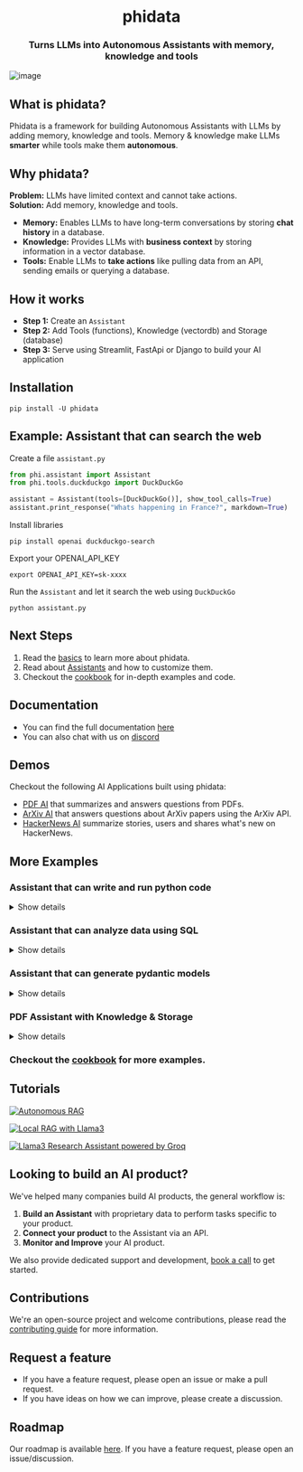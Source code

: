 <h1 align="center">
  phidata
</h1>

<h3 align="center">
Turns LLMs into Autonomous Assistants with memory, knowledge and tools
</h3>

![image](https://github.com/phidatahq/phidata/assets/22579644/295187f6-ac9d-41e0-abdb-38e3291ad1d1)

## What is phidata?

Phidata is a framework for building Autonomous Assistants with LLMs by adding memory, knowledge and tools. Memory & knowledge make LLMs **smarter** while tools make them **autonomous**.

## Why phidata?

**Problem:** LLMs have limited context and cannot take actions.<br />
**Solution:** Add memory, knowledge and tools.
- **Memory:** Enables LLMs to have long-term conversations by storing **chat history** in a database.
- **Knowledge:** Provides LLMs with **business context** by storing information in a vector database.
- **Tools:** Enable LLMs to **take actions** like pulling data from an API, sending emails or querying a database.

## How it works

- **Step 1:** Create an `Assistant`
- **Step 2:** Add Tools (functions), Knowledge (vectordb) and Storage (database)
- **Step 3:** Serve using Streamlit, FastApi or Django to build your AI application


## Installation

```shell
pip install -U phidata
```

## Example: Assistant that can search the web

Create a file `assistant.py`

```python
from phi.assistant import Assistant
from phi.tools.duckduckgo import DuckDuckGo

assistant = Assistant(tools=[DuckDuckGo()], show_tool_calls=True)
assistant.print_response("Whats happening in France?", markdown=True)
```

Install libraries

```shell
pip install openai duckduckgo-search
```

Export your OPENAI_API_KEY

```shell
export OPENAI_API_KEY=sk-xxxx
```

Run the `Assistant` and let it search the web using `DuckDuckGo`

```shell
python assistant.py
```

## Next Steps

1. Read the <a href="https://docs.phidata.com/basics" target="_blank" rel="noopener noreferrer">basics</a> to learn more about phidata.
2. Read about <a href="https://docs.phidata.com/assistants/introduction" target="_blank" rel="noopener noreferrer">Assistants</a> and how to customize them.
3. Checkout the <a href="https://docs.phidata.com/examples/cookbook" target="_blank" rel="noopener noreferrer">cookbook</a> for in-depth examples and code.

## Documentation

- You can find the full documentation <a href="https://docs.phidata.com" target="_blank" rel="noopener noreferrer">here</a>
- You can also chat with us on <a href="https://discord.gg/4MtYHHrgA8" target="_blank" rel="noopener noreferrer">discord</a>

## Demos

Checkout the following AI Applications built using phidata:

- <a href="https://pdf.aidev.run/" target="_blank" rel="noopener noreferrer">PDF AI</a> that summarizes and answers questions from PDFs.
- <a href="https://arxiv.aidev.run/" target="_blank" rel="noopener noreferrer">ArXiv AI</a> that answers questions about ArXiv papers using the ArXiv API.
- <a href="https://hn.aidev.run/" target="_blank" rel="noopener noreferrer">HackerNews AI</a> summarize stories, users and shares what's new on HackerNews.

## More Examples

### Assistant that can write and run python code

<details>

<summary>Show details</summary>

The `PythonAssistant` can achieve tasks by writing and running python code.

- Create a file `python_assistant.py`

```python
from phi.assistant.python import PythonAssistant
from phi.file.local.csv import CsvFile

python_assistant = PythonAssistant(
    files=[
        CsvFile(
            path="https://phidata-public.s3.amazonaws.com/demo_data/IMDB-Movie-Data.csv",
            description="Contains information about movies from IMDB.",
        )
    ],
    pip_install=True,
    show_tool_calls=True,
)

python_assistant.print_response("What is the average rating of movies?", markdown=True)
```

- Install pandas and run the `python_assistant.py`

```shell
pip install pandas

python python_assistant.py
```

</details>

### Assistant that can analyze data using SQL

<details>

<summary>Show details</summary>

The `DuckDbAssistant` can perform data analysis using SQL.

- Create a file `data_assistant.py`

```python
import json
from phi.assistant.duckdb import DuckDbAssistant

duckdb_assistant = DuckDbAssistant(
    semantic_model=json.dumps({
        "tables": [
            {
                "name": "movies",
                "description": "Contains information about movies from IMDB.",
                "path": "https://phidata-public.s3.amazonaws.com/demo_data/IMDB-Movie-Data.csv",
            }
        ]
    }),
)

duckdb_assistant.print_response("What is the average rating of movies? Show me the SQL.", markdown=True)
```

- Install duckdb and run the `data_assistant.py` file

```shell
pip install duckdb

python data_assistant.py
```

</details>

### Assistant that can generate pydantic models

<details>

<summary>Show details</summary>

One of our favorite LLM features is generating structured data (i.e. a pydantic model) from text. Use this feature to extract features, generate movie scripts, produce fake data etc.

Let's create an Movie Assistant to write a `MovieScript` for us.

- Create a file `movie_assistant.py`

```python
from typing import List
from pydantic import BaseModel, Field
from rich.pretty import pprint
from phi.assistant import Assistant

class MovieScript(BaseModel):
    setting: str = Field(..., description="Provide a nice setting for a blockbuster movie.")
    ending: str = Field(..., description="Ending of the movie. If not available, provide a happy ending.")
    genre: str = Field(..., description="Genre of the movie. If not available, select action, thriller or romantic comedy.")
    name: str = Field(..., description="Give a name to this movie")
    characters: List[str] = Field(..., description="Name of characters for this movie.")
    storyline: str = Field(..., description="3 sentence storyline for the movie. Make it exciting!")

movie_assistant = Assistant(
    description="You help write movie scripts.",
    output_model=MovieScript,
)

pprint(movie_assistant.run("New York"))
```

- Run the `movie_assistant.py` file

```shell
python movie_assistant.py
```

- The output is an object of the `MovieScript` class, here's how it looks:

```shell
MovieScript(
│   setting='A bustling and vibrant New York City',
│   ending='The protagonist saves the city and reconciles with their estranged family.',
│   genre='action',
│   name='City Pulse',
│   characters=['Alex Mercer', 'Nina Castillo', 'Detective Mike Johnson'],
│   storyline='In the heart of New York City, a former cop turned vigilante, Alex Mercer, teams up with a street-smart activist, Nina Castillo, to take down a corrupt political figure who threatens to destroy the city. As they navigate through the intricate web of power and deception, they uncover shocking truths that push them to the brink of their abilities. With time running out, they must race against the clock to save New York and confront their own demons.'
)
```

</details>

### PDF Assistant with Knowledge & Storage

<details>

<summary>Show details</summary>

Lets create a PDF Assistant that can answer questions from a PDF. We'll use `PgVector` for knowledge and storage.

**Knowledge Base:** information that the Assistant can search to improve its responses (uses a vector db).

**Storage:** provides long term memory for Assistants (uses a database).

1. Run PgVector

Install [docker desktop](https://docs.docker.com/desktop/install/mac-install/) and run **PgVector** on port **5532** using:

```bash
docker run -d \
  -e POSTGRES_DB=ai \
  -e POSTGRES_USER=ai \
  -e POSTGRES_PASSWORD=ai \
  -e PGDATA=/var/lib/postgresql/data/pgdata \
  -v pgvolume:/var/lib/postgresql/data \
  -p 5532:5432 \
  --name pgvector \
  phidata/pgvector:16
```

2. Create PDF Assistant

- Create a file `pdf_assistant.py`

```python
import typer
from rich.prompt import Prompt
from typing import Optional, List
from phi.assistant import Assistant
from phi.storage.assistant.postgres import PgAssistantStorage
from phi.knowledge.pdf import PDFUrlKnowledgeBase
from phi.vectordb.pgvector import PgVector2

db_url = "postgresql+psycopg://ai:ai@localhost:5532/ai"

knowledge_base = PDFUrlKnowledgeBase(
    urls=["https://phi-public.s3.amazonaws.com/recipes/ThaiRecipes.pdf"],
    vector_db=PgVector2(collection="recipes", db_url=db_url),
)
# Comment out after first run
knowledge_base.load()

storage = PgAssistantStorage(table_name="pdf_assistant", db_url=db_url)


def pdf_assistant(new: bool = False, user: str = "user"):
    run_id: Optional[str] = None

    if not new:
        existing_run_ids: List[str] = storage.get_all_run_ids(user)
        if len(existing_run_ids) > 0:
            run_id = existing_run_ids[0]

    assistant = Assistant(
        run_id=run_id,
        user_id=user,
        knowledge_base=knowledge_base,
        storage=storage,
        # Show tool calls in the response
        show_tool_calls=True,
        # Enable the assistant to search the knowledge base
        search_knowledge=True,
        # Enable the assistant to read the chat history
        read_chat_history=True,
    )
    if run_id is None:
        run_id = assistant.run_id
        print(f"Started Run: {run_id}\n")
    else:
        print(f"Continuing Run: {run_id}\n")

    # Runs the assistant as a cli app
    assistant.cli_app(markdown=True)


if __name__ == "__main__":
    typer.run(pdf_assistant)
```

3. Install libraries

```shell
pip install -U pgvector pypdf "psycopg[binary]" sqlalchemy
```

4. Run PDF Assistant

```shell
python pdf_assistant.py
```

- Ask a question:

```
How do I make pad thai?
```

- See how the Assistant searches the knowledge base and returns a response.

- Message `bye` to exit, start the assistant again using `python pdf_assistant.py` and ask:

```
What was my last message?
```

See how the assistant now maintains storage across sessions.

- Run the `pdf_assistant.py` file with the `--new` flag to start a new run.

```shell
python pdf_assistant.py --new
```

</details>

### Checkout the [cookbook](https://github.com/phidatahq/phidata/tree/main/cookbook) for more examples.

## Tutorials

[![Autonomous RAG](https://img.youtube.com/vi/fkBkNWivq-s/0.jpg)](https://www.youtube.com/watch?v=fkBkNWivq-s "Autonomous RAG")

[![Local RAG with Llama3](https://img.youtube.com/vi/-8NVHaKKNkM/0.jpg)](https://www.youtube.com/watch?v=-8NVHaKKNkM "Local RAG with Llama3")

[![Llama3 Research Assistant powered by Groq](https://img.youtube.com/vi/Iv9dewmcFbs/0.jpg)](https://www.youtube.com/watch?v=Iv9dewmcFbs "Llama3 Research Assistant powered by Groq")

## Looking to build an AI product?

We've helped many companies build AI products, the general workflow is:

1. **Build an Assistant** with proprietary data to perform tasks specific to your product.
2. **Connect your product** to the Assistant via an API.
3. **Monitor and Improve** your AI product.

We also provide dedicated support and development, [book a call](https://cal.com/phidata/intro) to get started.

## Contributions

We're an open-source project and welcome contributions, please read the [contributing guide](https://github.com/phidatahq/phidata/blob/main/CONTRIBUTING.md) for more information.

## Request a feature

- If you have a feature request, please open an issue or make a pull request.
- If you have ideas on how we can improve, please create a discussion.

## Roadmap

Our roadmap is available <a href="https://github.com/orgs/phidatahq/projects/2/views/1" target="_blank" rel="noopener noreferrer">here</a>.
If you have a feature request, please open an issue/discussion.
